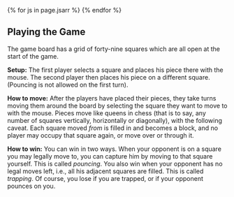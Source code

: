 <div id="main"></div>

{% for js in page.jsarr %}
    <script type="text/javascript">
    {% include {{ js }} %}
    </script>
    <script>
    var node = document.getElementById('main');
    var app = Elm.Main.embed(node);
    </script>
{% endfor %}

## Playing the Game

The game board has a grid of forty-nine squares which are all open at the start of the game.

**Setup:** The first player selects a square and places his piece there with the mouse. The second player then places his piece on a different square. (Pouncing is not allowed on the first turn).

**How to move:** After the players have placed their pieces, they take turns moving them around the board by selecting the square they want to move to with the mouse. Pieces move like queens in chess (that is to say, any number of squares vertically, horizontally or diagonally), with the following caveat. Each square moved _from_ is filled in and becomes a block, and no player may occupy that square again, or move over or through it.

**How to win:** You can win in two ways. When your opponent is on a square you may legally move to, you can capture him by moving to that square yourself. This is called _pouncing_. You also win when your opponent has no legal moves left, i.e., all his adjacent squares are filled. This is called _trapping_. Of course, you lose if you are trapped, or if your opponent pounces on you.